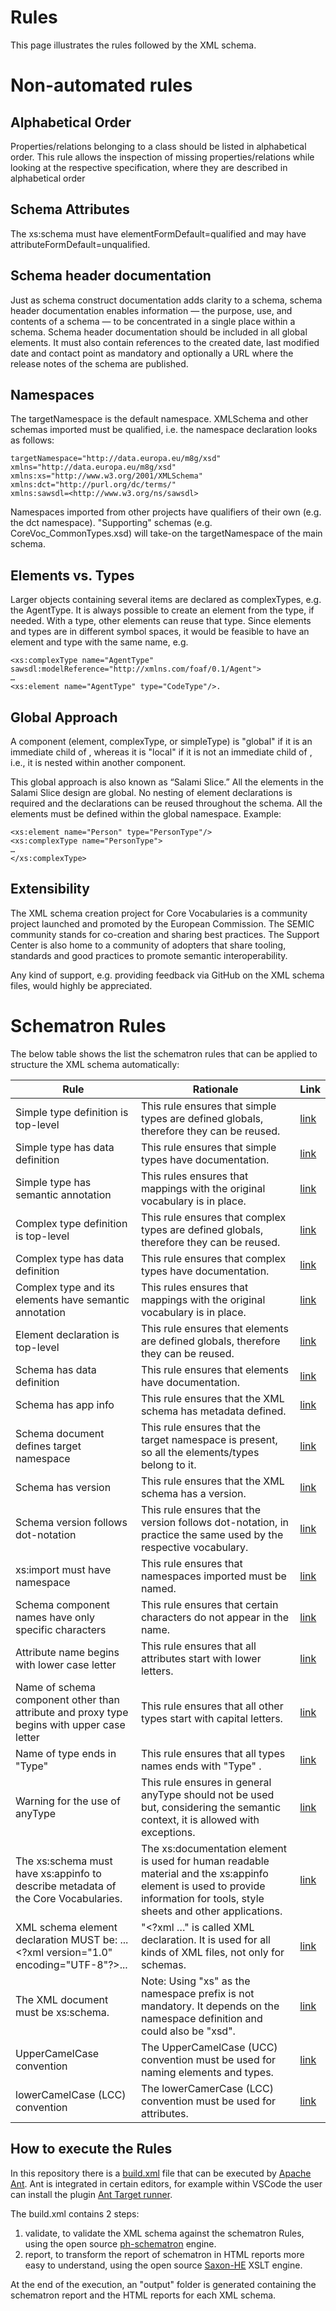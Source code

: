 # Rules

This page illustrates the rules followed by the XML schema.

# Non-automated rules

## Alphabetical Order

Properties/relations belonging to a class should be listed in alphabetical order. 
This rule allows the inspection of missing properties/relations while looking at the respective specification, where they are described in alphabetical order

## Schema Attributes

The xs:schema must have elementFormDefault=qualified and may have attributeFormDefault=unqualified.

## Schema header documentation 

Just as schema construct documentation adds clarity to a schema, schema header documentation enables information — the purpose, use,  and contents of a schema — to be concentrated in a single place within  a schema. Schema header documentation should be included in all global  elements. It must also contain references to the created date, last modified date and contact point as mandatory and optionally a URL where the release notes of the schema are published.

## Namespaces

The targetNamespace is the default namespace. XMLSchema and other
schemas imported must be qualified, i.e. the namespace declaration looks
as follows:
```
targetNamespace="http://data.europa.eu/m8g/xsd"
xmlns="http://data.europa.eu/m8g/xsd"
xmlns:xs="http://www.w3.org/2001/XMLSchema"
xmlns:dct="http://purl.org/dc/terms/"
xmlns:sawsdl=<http://www.w3.org/ns/sawsdl>
```
Namespaces imported from other projects have qualifiers of their own
(e.g. the dct namespace). "Supporting" schemas (e.g.
CoreVoc_CommonTypes.xsd) will take-on the targetNamespace of the main
schema.

## Elements vs. Types

Larger objects containing several items are declared as complexTypes,
e.g. the AgentType. It is always possible to create an element from the
type, if needed. With a type, other elements can reuse that type. Since
elements and types are in different symbol spaces, it would be feasible
to have an element and type with the same name, e.g.
```
<xs:complexType name="AgentType"  
sawsdl:modelReference="http://xmlns.com/foaf/0.1/Agent">
…
<xs:element name="AgentType" type="CodeType"/>.
```

## Global Approach

A component (element, complexType, or simpleType) is "global" if it is
an immediate child of <schema>, whereas it is "local" if it is not an
immediate child of <schema>, i.e., it is nested within another
component.

This global approach is also known as “Salami Slice.” All the elements
in the Salami Slice design are global. No nesting of element
declarations is required and the declarations can be reused throughout
the schema. All the elements must be defined within the global
namespace. Example:
```
<xs:element name="Person" type="PersonType"/>
<xs:complexType name="PersonType">
…
</xs:complexType>
```

## Extensibility

The XML schema creation project for Core Vocabularies is a community
project launched and promoted by the European Commission. The SEMIC
community stands for co-creation and sharing best practices. The Support
Center is also home to a community of adopters that share tooling,
standards and good practices to promote semantic interoperability.

Any kind of support, e.g. providing feedback via GitHub on the XML
schema files, would highly be appreciated.

# Schematron Rules

The below table shows the list the schematron rules that can be applied to structure the XML schema automatically:

| Rule  | Rationale | Link |
| ------------- | ------------- | ------------- |
| Simple type definition is top-level  | This rule ensures that simple types are defined globals, therefore they can be reused. | [link](https://github.com/SEMICeu/XML-schema/blob/main/rules/rules_schematron.sch#L23) |
| Simple type has data definition  | This rule ensures that simple types have documentation. | [link](https://github.com/SEMICeu/XML-schema/blob/main/rules/rules_schematron.sch#L29)  |
| Simple type has semantic annotation | This rules ensures that mappings with the original vocabulary is in place. | [link](https://github.com/SEMICeu/XML-schema/blob/main/rules/rules_schematron.sch#L35)  |
| Complex type definition is top-level | This rule ensures that complex types are defined globals, therefore they can be reused. | [link](https://github.com/SEMICeu/XML-schema/blob/main/rules/rules_schematron.sch#L41)  |
| Complex type has data definition |  This rule ensures that complex types have documentation. | [link](https://github.com/SEMICeu/XML-schema/blob/main/rules/rules_schematron.sch#L47)  |
| Complex type and its elements have semantic annotation | This rules ensures that mappings with the original vocabulary is in place. | [link](https://github.com/SEMICeu/XML-schema/blob/main/rules/rules_schematron.sch#L53)  |
| Element declaration is top-level | This rule ensures that elements are defined globals, therefore they can be reused. | [link](https://github.com/SEMICeu/XML-schema/blob/main/rules/rules_schematron.sch#L67)  |
| Schema has data definition | This rule ensures that elements have documentation. | [link](https://github.com/SEMICeu/XML-schema/blob/main/rules/rules_schematron.sch#L73)  |
| Schema has app info | This rule ensures that the XML schema has metadata defined. | [link](https://github.com/SEMICeu/XML-schema/blob/main/rules/rules_schematron.sch#L79)  |
| Schema document defines target namespace  | This rule ensures that the target namespace is present, so all the elements/types belong to it. | [link](https://github.com/SEMICeu/XML-schema/blob/main/rules/rules_schematron.sch#L85)  |
| Schema has version  | This rule ensures that the XML schema has a version.  | [link](https://github.com/SEMICeu/XML-schema/blob/main/rules/rules_schematron.sch#L91)  |
| Schema version follows dot-notation  | This rule ensures that the version follows dot-notation, in practice the same used by the respective vocabulary. | [link](https://github.com/SEMICeu/XML-schema/blob/main/rules/rules_schematron.sch#L97)  |
| xs:import must have namespace  | This rule ensures that namespaces imported must be named. | [link](https://github.com/SEMICeu/XML-schema/blob/main/rules/rules_schematron.sch#L103)  |
| Schema component names have only specific characters  | This rule ensures that certain characters do not appear in the name.  | [link](https://github.com/SEMICeu/XML-schema/blob/main/rules/rules_schematron.sch#L109)  |
| Attribute name begins with lower case letter  | This rule ensures that all attributes start with lower letters. | [link](https://github.com/SEMICeu/XML-schema/blob/main/rules/rules_schematron.sch#L115)  |
| Name of schema component other than attribute and proxy type begins with upper case letter  | This rule ensures that all other types start with capital letters. | [link](https://github.com/SEMICeu/XML-schema/blob/main/rules/rules_schematron.sch#L122)  |
| Name of type ends in "Type"  | This rule ensures that all types names ends with "Type" .  | [link](https://github.com/SEMICeu/XML-schema/blob/main/rules/rules_schematron.sch#L134)  |
| Warning for the use of anyType | This rule ensures in general anyType should not be used but, considering the semantic context, it is allowed with exceptions. | [link](https://github.com/SEMICeu/XML-schema/blob/main/rules/rules_schematron.sch#L143) |
| The xs:schema must have xs:appinfo to describe metadata of the Core Vocabularies. | The xs:documentation element is used for human readable material and the xs:appinfo element is used to provide information for tools, style sheets and other applications. |[link](https://github.com/SEMICeu/XML-schema/blob/main/rules/rules_schematron.sch#L79) |
| XML schema element declaration MUST be: ... &lt;?xml version="1.0" encoding="UTF-8"?&gt;...| "<?xml …" is called XML declaration. It is used for all kinds  of XML files, not only for schemas.| [link](https://github.com/SEMICeu/XML-schema/blob/main/rules/rules_schematron.sch#L67)  |
| The XML document must be xs:schema. | Note: Using "xs" as the namespace prefix is not mandatory. It depends on the namespace definition and could also be "xsd". |[link](https://github.com/SEMICeu/XML-schema/blob/main/rules/rules_schematron.sch#L85) |
| UpperCamelCase convention | The UpperCamelCase (UCC) convention must be used for naming elements and types.  |[link](https://github.com/SEMICeu/XML-schema/blob/main/rules/rules_schematron.sch#L122) |
| lowerCamelCase (LCC) convention | The lowerCamerCase (LCC) convention must be used for attributes. |[link](https://github.com/SEMICeu/XML-schema/blob/main/rules/rules_schematron.sch#L115) | 


## How to execute the Rules

In this repository there is a [build.xml](../build.xml) file that can be executed by [Apache Ant](https://ant.apache.org/).
Ant is integrated in certain editors, for example within VSCode the user can install the plugin [Ant Target runner](https://marketplace.visualstudio.com/items?itemName=nickheap.vscode-ant).

The build.xml contains 2 steps:
1) validate, to validate the XML schema against the schematron Rules, using the open source [ph-schematron](https://github.com/phax/ph-schematron) engine.
2) report, to transform the report of schematron in HTML reports more easy to understand, using the open source [Saxon-HE](https://github.com/Saxonica/Saxon-HE) XSLT engine.

At the end of the execution, an "output" folder is generated containing the schematron report and the HTML reports for each XML schema.
